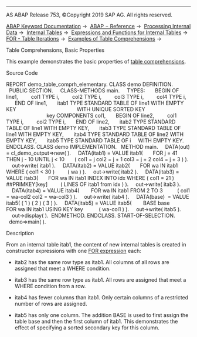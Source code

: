   

* * *

AS ABAP Release 753, ©Copyright 2019 SAP AG. All rights reserved.

[ABAP Keyword Documentation](https://help.sap.com/doc/abapdocu_753_index_htm/7.53/en-US/abenabap.htm) →  [ABAP − Reference](https://help.sap.com/doc/abapdocu_753_index_htm/7.53/en-US/abenabap_reference.htm) →  [Processing Internal Data](https://help.sap.com/doc/abapdocu_753_index_htm/7.53/en-US/abenabap_data_working.htm) →  [Internal Tables](https://help.sap.com/doc/abapdocu_753_index_htm/7.53/en-US/abenitab.htm) →  [Expressions and Functions for Internal Tables](https://help.sap.com/doc/abapdocu_753_index_htm/7.53/en-US/abentable_processing_expr_func.htm) →  [FOR - Table Iterations](https://help.sap.com/doc/abapdocu_753_index_htm/7.53/en-US/abenfor_itab.htm) →  [Examples of Table Comprehensions](https://help.sap.com/doc/abapdocu_753_index_htm/7.53/en-US/abentable_comprehensions_abexas.htm) → 

Table Comprehensions, Basic Properties

This example demonstrates the basic properties of [table comprehensions](https://help.sap.com/doc/abapdocu_753_index_htm/7.53/en-US/abentable_comprehension_glosry.htm "Glossary Entry").

Source Code

REPORT demo\_table\_comprh\_elementary.
CLASS demo DEFINITION.
  PUBLIC SECTION.
    CLASS-METHODS main.
    TYPES:
      BEGIN OF line1,
        col1 TYPE i,
        col2 TYPE i,
        col3 TYPE i,
        col4 TYPE i,
      END OF line1,
      itab1 TYPE STANDARD TABLE OF line1 WITH EMPTY KEY
                                         WITH UNIQUE SORTED KEY
                                              key COMPONENTS col1,
      BEGIN OF line2,
        col1 TYPE i,
        col2 TYPE i,
      END OF line2,
      itab2 TYPE STANDARD TABLE OF line1 WITH EMPTY KEY,
      itab3 TYPE STANDARD TABLE OF line1 WITH EMPTY KEY,
      itab4 TYPE STANDARD TABLE OF line2 WITH EMPTY KEY,
      itab5 TYPE STANDARD TABLE OF i     WITH EMPTY KEY.
ENDCLASS.
CLASS demo IMPLEMENTATION.
  METHOD main.
    DATA(out) = cl\_demo\_output=>new( ).
    DATA(itab1) = VALUE itab1(
      FOR j = 41 THEN j - 10 UNTIL j < 10
      ( col1 = j col2 = j + 1 col3 = j + 2 col4 = j + 3 ) ).
    out->write( itab1 ).
    DATA(itab2) = VALUE itab2(
      FOR wa IN itab1 WHERE ( col1 < 30 )
        ( wa ) ).
    out->write( itab2 ).
    DATA(itab3) = VALUE itab3(
      FOR wa IN itab1 INDEX INTO idx WHERE ( col1 = 21 ) ##PRIMKEY\[key\]
        ( LINES OF itab1 from idx ) ).
    out->write( itab3 ).
    DATA(itab4) = VALUE itab4(
       FOR wa IN itab1 FROM 2 TO 3
         ( col1 = wa-col2 col2 = wa-col3 ) ).
    out->write( itab4 ).
    DATA(base)  = VALUE itab5( ( 1 ) ( 2 ) ( 3 ) ).
    DATA(itab5) = VALUE itab5(
       BASE base
       FOR wa IN itab1 USING KEY key
          ( wa-col1 ) ).
    out->write( itab5 ).
    out->display( ).  ENDMETHOD.
ENDCLASS.
START-OF-SELECTION.
  demo=>main( ).

Description

From an internal table itab1, the content of new internal tables is created in constructor expressions with one [FOR expression](https://help.sap.com/doc/abapdocu_753_index_htm/7.53/en-US/abenfor_in_itab.htm) each:

-   itab2 has the same row type as itab1. All columns of all rows are assigned that meet a WHERE condition.

-   itab3 has the same row type as itab1. All rows are assigned that meet a WHERE condition from a row.

-   itab4 has fewer columns than itab1. Only certain columns of a restricted number of rows are assigned.

-   itab5 has only one column. The addition BASE is used to first assign the table base and then the first column of itab1. This demonstrates the effect of specifying a sorted secondary key for this column.